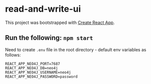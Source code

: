 # read-and-write-ui

This project was bootstrapped with [Create React App](https://github.com/facebook/create-react-app).

## Run the following: `npm start`

Need to create `.env` file in the root directory - default env variables as follows:

```REACT_APP_NEO4J_URL=localhost
REACT_APP_NEO4J_PORT=7687
REACT_APP_NEO4J_DB=neo4j
REACT_APP_NEO4J_USERNAME=neo4j
REACT_APP_NEO4J_PASSWORD=password
```
